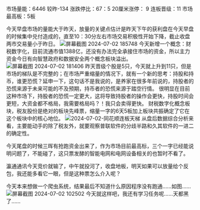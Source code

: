 市场量能：6446  较昨-134
涨跌停比：67：5
20厘米涨停： 9
连板晋级：11
市场最高板：5板

今天早盘市场的量能大于昨天，放量的关键点估计是昨天下午的获利盘在今天早盘的时候集中兑付造成的，直至10：30分左右市场交易积极性开始下降，截止收盘两市交易量小于昨日。
![屏幕截图 2024-07-02 185748](https://github.com/kklee888/blog/assets/141330778/cea80e65-ca56-46c7-b276-2baece8e23f5)
今天新增一个概念：财税数字化，目前流通市值1388亿，还没有办法完全承接住市场的资金，所以主力资金今日有向智慧政府和数据安全两个概念板块溢出。
![屏幕截图 2024-07-02 181406](https://github.com/kklee888/blog/assets/141330778/65327085-2b0a-45a5-b284-e2943156c39c)
昨天晋级个股是5只，今天就上升到11只，但是市场的梯队是不完整的；在市场严重缩量的情况下，就有一个新的思考：持股和持币，谁更恐慌？延申一下，这句话不是我说的，是养家在很多年前说的，持股者的恐慌来源于未来可能的不及预期，持币者的恐慌来源于踏空行情。
很明显在目前这种市场下，持股者的恐慌一定更大，这将导致持股者的操作会更快，持股时间会更短，大资金都不格局，我需要格局吗？！我只会卖得更快。
财税数字化概念板块，税友股份是绝对的板块先峰票，缩量一字的6天5板加上板块共振确定了它在这个板块中的核心地位。
![2024-07-02-同花顺连板天梯](https://github.com/kklee888/blog/assets/141330778/37cf364e-5251-4fcd-a707-d4824f1f2be8)
从盘后数据综合分析来看，主要能动手的除了税友外，就要观察普联软件的分歧半路和久其软件的一进二的确定性。

今天尾盘的时候三晖有抢跑资金出来了，作为市场目前最高标，三个一字已经能说明问题了，不能碰了，这只票发酵的智能电网和电网设备相关的也暂时不看了。

瀛通通讯今天竞价就输了，中午就投河了，收盘地板，明天如果可以放量给个反包，我还能多看它一眼，但是这种票怎么介入呢？

今天本来想做一个爬虫系统，结果最后不知道什么原因程序没有跑通……如图……
![屏幕截图 2024-07-02 102502](https://github.com/kklee888/blog/assets/141330778/31427be4-b416-4219-898e-11bff432a497)
今天就这样吧，我还有学习任务呢……天都黑了……


